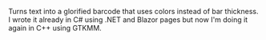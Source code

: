 Turns text into a glorified barcode that uses colors instead of bar thickness. 
I wrote it already in C# using .NET and Blazor pages but now I'm doing it again in C++ using GTKMM.